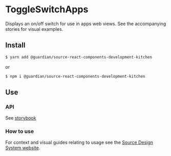 # ToggleSwitchApps

Displays an on/off switch for use in apps web views. See the accompanying stories for visual examples.

## Install

```sh
$ yarn add @guardian/source-react-components-development-kitchen
```

or

```sh
$ npm i @guardian/source-react-components-development-kitchen
```

## Use

### API

See [storybook](https://guardian.github.io/source/?path=/docs/packages-source-react-components-development-kitchen-toggle-switch-apps--playground)

### How to use

For context and visual guides relating to usage see the [Source Design System website](https://theguardian.design).
